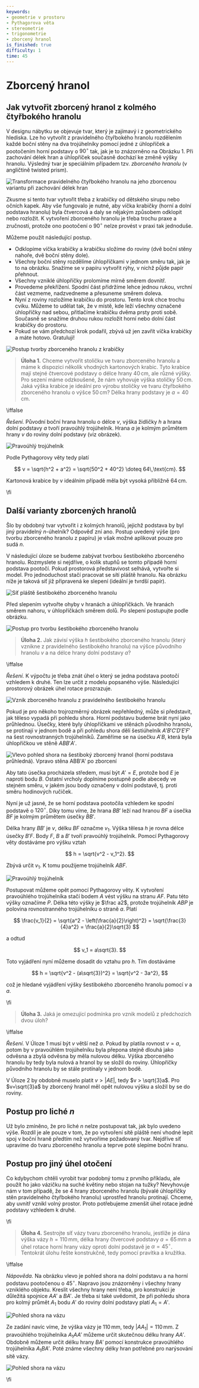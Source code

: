 ```yaml
---
keywords:
- geometrie v prostoru
- Pythagorova věta
- stereometrie
- trigonometrie
- zborcený hranol
is_finished: true
difficulty: 1
time: 45
---
```


# Zborcený hranol

## Jak vytvořit zborcený hranol z kolmého čtyřbokého hranolu

V designu nábytku se objevuje tvar, který je zajímavý i z geometrického hlediska. 
Lze ho vytvořit z pravidelného čtyřbokého hranolu rozdělením 
každé boční stěny na dva trojúhelníky pomocí jedné z úhlopříček 
a pootočením horní podstavy o $90^\circ$ tak, jak je to znázorněno na Obrázku 1. 
Při zachování délek hran a úhlopříček současně dochází ke změně výšky hranolu. 
Výsledný tvar je speciálním případem tzv. *zborceného hranolu* (v angličtině twisted prism).

![Transformace pravidelného čtyřbokého hranolu na jeho zborcenou variantu při zachování délek hran](math4y_twisted_prism_postup.png) 

Zkusme si tento tvar vytvořit třeba z krabičky od dětského sirupu nebo očních kapek.
Aby vše fungovalo je nutné, aby víčka krabičky (horní a dolní podstava hranolu) byla čtvercová 
a daly se nějakým způsobem odklopit nebo rozložit. 
K vytvoření zborceného hranolu je třeba trochu praxe a zručnosti, 
protože ono pootočení o $90^\circ$ nelze provést v praxi tak jednoduše.

Můžeme použít následující postup.

* Odklopíme víčka krabičky a krabičku složíme do roviny (dvě boční stěny nahoře, dvě boční stěny dole).
* Všechny boční stěny rozdělíme úhlopříčkami v jednom směru tak, jak je to na obrázku. Snažíme se v papíru vytvořit rýhy, v nichž půjde papír přehnout.
* Všechny vzniklé úhlopříčky prolomíme mírně směrem dovnitř.
* Provedeme překřížení. Spodní část přidržíme lehce jednou rukou,
vrchní část vezmeme, nadzvedneme a přesuneme směrem doleva.
* Nyní z roviny rozložíme krabičku do prostoru. Tento krok chce trochu cviku.
Můžeme to udělat tak, že v místě, kde leží všechny označené úhlopříčky nad sebou, přitlačíme krabičku dvěma prsty proti sobě.
Současně se snažíme druhou rukou rozložit horní nebo dolní část krabičky do prostoru.
* Pokud se vám předchozí krok podařil, zbývá už jen zavřít víčka krabičky a máte hotovo. Gratuluji!

![Postup tvorby zborceného hranolu z krabičky](twisted_prism_fotky2.jpg)   

> **Úloha 1.** Chceme vytvořit stoličku ve tvaru zborceného hranolu
> a máme k dispozici několik vhodných kartonových krabic.
> Tyto krabice mají stejné čtvercové podstavy o délce hrany $40\,\text{cm}$, ale různé výšky.
> Pro sezení máme odzkoušené, že nám vyhovuje výška stoličky $50\,\text{cm}$.
> Jaká výška krabice je ideální pro výrobu stoličky ve
> tvaru čtyřbokého zborceného hranolu o výšce $50\,\text{cm}$?
> Délka hrany podstavy je $a=40\,\text{cm}$.

\iffalse

*Řešení.* Původní boční hrana hranolu o délce $v$, 
výška židličky $h$ a hrana dolní podstavy $a$ tvoří pravoúhlý trojúhelník. 
Hrana $a$ je kolmým průmětem hrany $v$ do roviny dolní podstavy (viz obrázek). 

![Pravoúhlý trojúhelník](math4y_twisted_prism_priklad_1.png)

Podle Pythagorovy věty tedy platí 

$$
v = \sqrt{h^2 + a^2} = \sqrt{50^2 + 40^2} \doteq 64\,\text{cm}. 
$$ 

Kartonová krabice by v ideálním případě měla být vysoká přibližně $64\,\text{cm}$.

\fi

## Další varianty zborcených hranolů

Šlo by obdobný tvar vytvořit i z kolmých hranolů, 
jejichž podstava by byl jiný pravidelný $n$-úhelník? 
Odpověď zní ano. Postup uvedený výše (pro tvorbu zborceného hranolu z papíru) je však možné aplikovat pouze pro sudá $n$.

V následující úloze se budeme zabývat tvorbou šestibokého zborceného hranolu.
Rozmyslete si nejdříve, o kolik stupňů se tomto případě horní podstava pootočí. 
Pokud prostorová představivost selhává, vytvořte si model. 
Pro jednoduchost stačí pracovat se sítí pláště hranolu. 
Na obrázku níže je taková síť již připravená ke slepení (ideální je tvrdší papír).

![Síť pláště šestibokého zborceného hranolu](twisted_prism_6_sit.png)

Před slepením vytvořte ohyby v hranách a úhlopříčkách. 
Ve hranách směrem nahoru, v úhlopříčkách směrem dolů. 
Po slepení postupujte podle obrázku.

![Postup pro tvorbu šestibokého zborceného hranolu](twisted_prism_postup.png)

> **Úloha 2.** Jak závisí výška $h$ šestibokého zborceného hranolu
> (který vznikne z pravidelného šestibokého hranolu) na výšce původního
> hranolu $v$ a na délce hrany dolní podstavy $a$?

\iffalse

*Řešení.* K výpočtu je třeba znát úhel o který se jedna podstava
pootočí vzhledem k druhé. Ten lze určit z modelu popsaného výše.
Následující prostorový obrázek úhel rotace prozrazuje.

![Vznik zborceného hranolu z pravidelného šestibokého hranolu](twisted_prism_6.png)

Pokud je pro někoho trojrozměrný obrázek nepřehledný, 
může si představit, jak těleso vypadá při pohledu shora.
Horní podstavu budeme brát nyní jako průhlednou. 
Úsečky, které byly úhlopříčkami ve stěnách původního hranolu, 
se protínají v jednom bodě a při pohledu shora dělí šestiúhelník 
$A'B'C'D'E'F'$ na šest rovnostranných trojúhelníků. 
Zaměříme se na úsečku $A'B$, která byla úhlopříčkou ve stěně $ABB'A'$. 

![Vlevo pohled shora na šestiboký zborcený hranol (horní podstava průhledná). Vpravo stěna $ABB'A'$ po zborcení](twisted_prism_6_shora.png)

Aby tato úsečka procházela středem, 
musí být $A'=E$, protože bod $E$ je naproti bodu $B$. 
Ostatní vrcholy doplníme postupně podle abecedy ve stejném směru, 
v jakém jsou body označeny v dolní podstavě, tj. proti směru hodinových ručiček.

Nyní je už jasné, že se horní podstava pootočila vzhledem ke spodní podstavě o $120^\circ$.
Díky tomu víme, že hrana $BB'$ leží nad hranou $BF$ 
a úsečka $BF$ je kolmým průmětem úsečky $BB'$.

Délka hrany $BB'$ je $v$, délku $BF$ označme $v_1$. 
Výška tělesa $h$ je rovna délce úsečky $B'F$.
Body $F$, $B$ a $B'$ tvoří pravoúhlý trojúhelník. 
Pomocí Pythagorovy věty dostáváme pro výšku vztah

$$
h = \sqrt{v^2 - v_1^2}.
$$

Zbývá určit $v_1$. K tomu použijeme trojúhelník $ABF$. 

![Pravoúhlý trojúhelník](twisted_prism_6_vypocet.png)

Postupovat můžeme opět pomocí Pythagorovy věty. K vytvoření
pravoúhlého trojúhelníka stačí bodem $A$ vést výšku na stranu $AF$.
Patu této výšky označíme $P$. Délka této výšky je $\frac a2$, 
protože trojúhelník $ABP$ je polovina rovnostranného trojúhelníku o straně $a$. 
Platí

$$
\frac{v_1}{2} = \sqrt{a^2 - \left(\frac{a}{2}\right)^2} = \sqrt{\frac{3}{4}a^2} = \frac{a}{2}\sqrt{3}
$$

a odtud

$$
v_1 = a\sqrt{3}.
$$

Toto vyjádření nyní můžeme dosadit do vztahu pro  $h$. Tím dostáváme

$$
h = \sqrt{v^2 - (a\sqrt{3})^2} = \sqrt{v^2 - 3a^2},
$$

což je hledané vyjádření výšky šestibokého zborceného hranolu pomocí $v$ a $a$.

\fi

> **Úloha 3.** Jaká je omezující podmínka pro vznik modelů z předchozích dvou úloh?

\iffalse

*Řešení.* V Úloze 1 musí být $v$ větší než $a$. Pokud by platila rovnost $v=a$, 
potom by v pravoúhlém trojúhelníku byla přepona stejně dlouhá jako odvěsna 
a zbylá odvěsna by měla nulovou délku.
Výška zborceného hranolu by tedy byla nulová a hranol by se složil do roviny. 
Úhlopříčky původního hranolu by se stále protínaly v jednom bodě.

V Úloze 2 by obdobně muselo platit $v > |AE|$, tedy $v > \sqrt{3}a$. 
Pro $v=\sqrt{3}a$ by zborcený hranol měl opět nulovou výšku a složil by se do roviny.

## Postup pro liché $n$

Už bylo zmíněno, že pro liché $n$ nelze postupovat tak, jak bylo uvedeno výše.
Rozdíl je ale pouze v tom, že po vytvoření sítě pláště není vhodné
lepit spoj v boční hraně předtím než vytvoříme požadovaný tvar. 
Nejdříve síť upravíme do tvaru zborceného hranolu a teprve poté slepíme boční hranu.


## Postup pro jiný úhel otočení

Co kdybychom chtěli vyrobit tvar podobný tomu z prvního příkladu, 
ale použít ho jako vázičku na suché květiny nebo stojan na tužky?
Nevyhovuje nám v tom případě, že se 4 hrany zborceného hranolu (bývalé
úhlopříčky stěn pravidelného čtyřbokého hranolu) uprostřed hranolu protínají. 
Chceme, aby uvnitř vznikl volný prostor. 
Proto potřebujeme zmenšit úhel rotace jedné podstavy vzhledem k druhé.

\fi

> **Úloha 4.** Sestrojte síť vázy tvaru zborceného hranolu, jestliže je dána výška vázy $h=110\,\text{mm}$,
> délka hrany čtvercové podstavy $a=65\,\text{mm}$ a úhel rotace horní hrany vázy oproti dolní podstavě je $\alpha=45^\circ$.
> Tentokrát úlohu řešte konstrukčně, tedy pomocí pravítka a kružítka.

\iffalse

*Nápověda.* Na obrázku vlevo je pohled shora na dolní podstavu a na horní podstavu pootočenou o $45^\circ$. 
Napravo jsou znázorněny i všechny hrany vzniklého objektu. 
Kreslit všechny hrany není třeba, pro konstrukci je důležitá spojnice $AA'$ a $BA'$. 
Je třeba si také uvědomit, že při pohledu shora pro kolmý průmět $A_1$ bodu $A'$ do roviny dolní podstavy platí $A_1=A'$. 

![Pohled shora na vázu](vaza_shora.png)

Ze zadání navíc víme, že výška vázy je $110\,\text{mm}$, tedy $|AA_1|=110\,\text{mm}$.
Z pravoúhlého trojúhelníka $A_1AA'$ můžeme určit skutečnou délku hrany $AA'$.
Obdobně můžeme určit délku hrany $BA'$ pomocí konstrukce pravoúhlého trojúhelníka $A_1BA'$.
Poté známe všechny délky hran potřebné pro narýsování sítě vázy.

![Pohled shora na vázu](vaza_shora.png)



\fi
